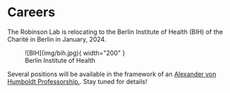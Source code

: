 # Careers

The Robinson Lab is relocating to the Berlin Institute of Health (BIH) 
of the Charité in Berlin in January, 2024.

<figure markdown>
![BIH](img/bih.jpg){ width="200" }
<figcaption>Berlin Institute of Health
</figcaption>
</figure>

Several positions will be available in the framework of an
[Alexander von Humboldt Professorship.](https://www.humboldt-foundation.de/en/explore/newsroom/dossier-alexander-von-humboldt-professorship/peter-nicholas-robinson). 
Stay tuned for details!
